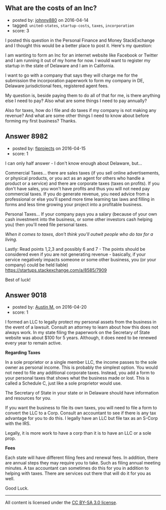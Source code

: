 ## What are the costs of an Inc?

- posted by: [johnny880](https://stackexchange.com/users/7203149/johnny880) on 2016-04-14
- tagged: `united-states`, `startup-costs`, `taxes`, `incorporation`
- score: 3

I posted this question in the Personal Finance and Money StackExchange and I thought this would be a better place to post it. Here's my question:

I am wanting to form an Inc for an internet website like Facebook or Twitter and I am running it out of my home for now. I would want to register my startup in the state of Delaware and I am in California.

I want to go with a company that says they will charge me for the submission the incorporation paperwork to form my company in DE, Delaware jurisdictional fees, registered agent fees.

My question is, beside paying them to do all of that for me, is there anything else I need to pay? Also what are some things I need to pay annually?

Also for taxes, how do I file and do taxes if my company is not making any revenue? And what are some other things I need to know about before forming my first business? Thanks.


## Answer 8982

- posted by: [fiprojects](https://stackexchange.com/users/5370155/fiprojects) on 2016-04-15
- score: 1

I can only half answer - I don't know enough about Delaware, but...

Commercial Taxes... there are sales taxes (if you sell online advertisements, or physical products, or you act as an agent for others who handle a product or a service) and there are corporate taxes (taxes on profits). If you don't have sales, you won't have profits and thus you will not need pay commercial taxes. If you do generate revenue, you need advice from a professional or else you'll spend more time learning tax laws and filling in forms and less time growing your project into a profitable business.

Personal Taxes... If your company pays you a salary (because of your own cash investment into the business, or some other investors cash helping you) then you'll need file personal taxes.

*When it comes to taxes, don't think you'll outwit people who do tax for a living.*

Lastly: Read points 1,2,3 and possibly 6 and 7 - The points should be considered even if you are not generating revenue - basically, if your service negatively impacts someone or some other business, you (or your company) could be held liable)
https://startups.stackexchange.com/a/8585/7909

Best of luck!


## Answer 9018

- posted by: [Austin M.](https://stackexchange.com/users/8290757/austin-m) on 2016-04-20
- score: 1

I formed an LLC to legally protect my personal assets from the business in the event of a lawsuit. Consult an attorney to learn about how this does not always work. 
In my state filing the paperwork on the Secretary of State website was about $100 for 5 years. Although, it does need to be renewed every year to remain active. 

**Regarding Taxes**

In a sole proprietor or a single member LLC, the income passes to the sole owner as personal income. 
This is probably the simplest option.  You would not need to file any additional corporate taxes. Instead, you add a form to your personal taxes that shows what the business made or lost.  This is called a Schedule C, just like a sole proprietor would use. 

The Secretary of State in your state or in Delaware should have information and resources for you. 

If you want the business to file its own taxes, you will need to file a form to convert the LLC to a Corp. Consult an accountant to see if there is any tax advantage for you to do this. I legally have an LLC but file tax as an S-Corp with the IRS.

Legally, it is more work to have a corp than it is to have an LLC or a sole prop.

**Fees**

Each state will have different filing fees and renewal fees. In addition, there are annual steps they may require you to take. Such as filing annual meeting minutes. A tax accountant can sometimes do this for you in addition to helping with taxes. There are services out there that will do it for you as well. 

Good Luck.



---

All content is licensed under the [CC BY-SA 3.0 license](https://creativecommons.org/licenses/by-sa/3.0/).
